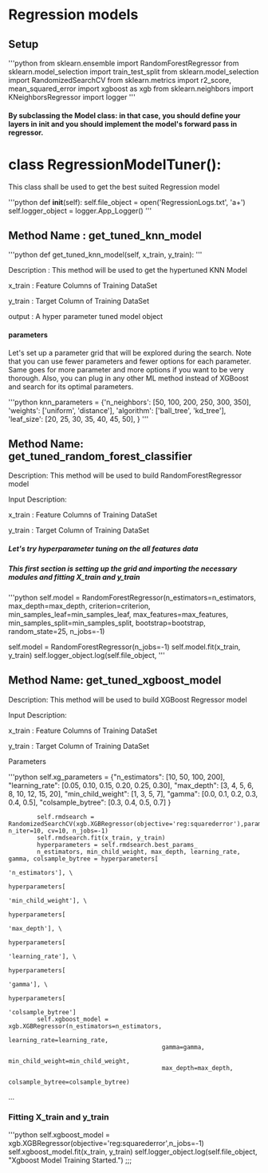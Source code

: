 # Regression models

## Setup

'''python
from sklearn.ensemble import RandomForestRegressor
from sklearn.model_selection import train_test_split
from sklearn.model_selection import RandomizedSearchCV
from sklearn.metrics import r2_score, mean_squared_error
import xgboost as xgb
from sklearn.neighbors import KNeighborsRegressor
import logger
'''

#### By subclassing the Model class: in that case, you should define your layers in __init__ and you should implement the model's forward pass in regressor.

# class RegressionModelTuner():

This class shall be used to get the best suited Regression model

'''python
def __init__(self):
        self.file_object = open('RegressionLogs.txt', 'a+')
        self.logger_object = logger.App_Logger()
'''

## Method Name : get_tuned_knn_model
'''python
def get_tuned_knn_model(self, x_train, y_train):
'''

Description : This method will be used to get the hypertuned KNN Model

x_train : Feature Columns of Training DataSet

y_train : Target Column of Training DataSet

output : A hyper parameter tuned model object

#### parameters
Let's set up a parameter grid that will be explored during the search. Note that you can use fewer parameters and fewer options for each parameter. Same goes for more parameter and more options if you want to be very thorough. Also, you can plug in any other ML method instead of XGBoost and search for its optimal parameters.

'''python
 knn_parameters = {'n_neighbors': [50, 100, 200, 250, 300, 350],
                              'weights': ['uniform', 'distance'],
                              'algorithm': ['ball_tree', 'kd_tree'],
                              'leaf_size': [20, 25, 30, 35, 40, 45, 50],
                              }
'''

## Method Name: get_tuned_random_forest_classifier

Description: This method will be used to build RandomForestRegressor model

Input Description:

x_train : Feature Columns of Training DataSet

y_train : Target Column of Training DataSet

##### Let's try hyperparameter tuning on the all features data
##### This first section is setting up the grid and importing the necessary modules and fitting X_train and y_train

'''python
self.model = RandomForestRegressor(n_estimators=n_estimators,
                                               max_depth=max_depth,
                                               criterion=criterion,
                                               min_samples_leaf=min_samples_leaf,
                                               max_features=max_features,
                                               min_samples_split=min_samples_split,
                                               bootstrap=bootstrap,
                                               random_state=25,
                                               n_jobs=-1)

self.model = RandomForestRegressor(n_jobs=-1)
self.model.fit(x_train, y_train)
self.logger_object.log(self.file_object,
'''
## Method Name: get_tuned_xgboost_model

Description: This method will be used to build XGBoost Regressor model

Input Description:

x_train : Feature Columns of Training DataSet

y_train : Target Column of Training DataSet

Parameters

'''python
self.xg_parameters = {"n_estimators": [10, 50, 100, 200],
                                  "learning_rate": [0.05, 0.10, 0.15, 0.20, 0.25, 0.30],
                                  "max_depth": [3, 4, 5, 6, 8, 10, 12, 15, 20],
                                  "min_child_weight": [1, 3, 5, 7],
                                  "gamma": [0.0, 0.1, 0.2, 0.3, 0.4, 0.5],
                                  "colsample_bytree": [0.3, 0.4, 0.5, 0.7]
                                  }

            self.rmdsearch = RandomizedSearchCV(xgb.XGBRegressor(objective='reg:squarederror'),param_distributions=self.xg_parameters, n_iter=10, cv=10, n_jobs=-1)
            self.rmdsearch.fit(x_train, y_train)
            hyperparameters = self.rmdsearch.best_params_
            n_estimators, min_child_weight, max_depth, learning_rate, gamma, colsample_bytree = hyperparameters[
                                                                                                    'n_estimators'], \
                                                                                                hyperparameters[
                                                                                                    'min_child_weight'], \
                                                                                                hyperparameters[
                                                                                                    'max_depth'], \
                                                                                                hyperparameters[
                                                                                                    'learning_rate'], \
                                                                                                hyperparameters[
                                                                                                    'gamma'], \
                                                                                                hyperparameters[
                                                                                                    'colsample_bytree']
            self.xgboost_model = xgb.XGBRegressor(n_estimators=n_estimators,
                                               learning_rate=learning_rate,
                                               gamma=gamma,
                                               min_child_weight=min_child_weight,
                                               max_depth=max_depth,
                                               colsample_bytree=colsample_bytree)
...

### Fitting X_train and y_train

'''python
         self.xgboost_model = xgb.XGBRegressor(objective='reg:squarederror',n_jobs=-1)
            self.xgboost_model.fit(x_train, y_train)
            self.logger_object.log(self.file_object,
                                   "Xgboost Model Training Started.")
;;;                                   
                                   
                                   
